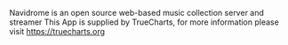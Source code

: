 Navidrome is an open source web-based music collection server and streamer
This App is supplied by TrueCharts, for more information please visit https://truecharts.org
